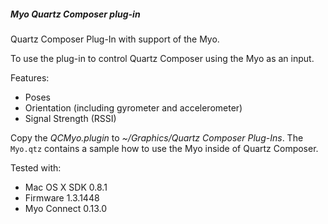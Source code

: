 ##### Myo Quartz Composer plug-in

Quartz Composer Plug-In with support of the Myo.

To use the plug-in to control Quartz Composer using the Myo as an input.

Features:
- Poses
- Orientation (including gyrometer and accelerometer)
- Signal Strength (RSSI)

Copy the *QCMyo.plugin* to *~/Graphics/Quartz Composer Plug-Ins*.
The `Myo.qtz` contains a sample how to use the Myo inside of Quartz Composer.

Tested with:
- Mac OS X SDK 0.8.1
- Firmware 1.3.1448
- Myo Connect 0.13.0
